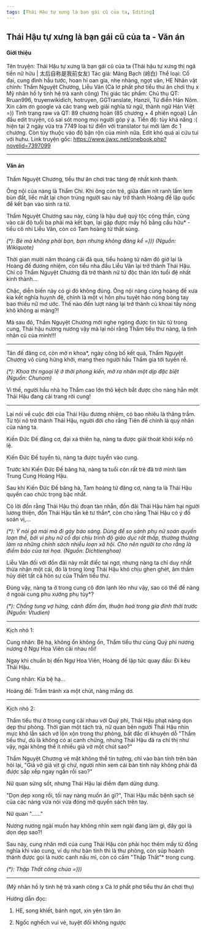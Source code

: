 ```yaml
---
tags: [Thái Hậu tự xưng là bạn gái cũ của ta, Editing]
---
```

## Thái Hậu tự xưng là bạn gái cũ của ta - Văn án

#### Giới thiệu
Tên truyện: Thái Hậu tự xưng là bạn gái cũ của ta (Thái hậu tự xưng thị ngã tiền nữ hữu | 太后自称是我前女友)
Tác giả: Mãng Bạch (岭白)
Thể loại: Cổ đại, cung đình hầu tước, hoan hỉ oan gia, nhẹ nhàng, ngọt văn, HE
Nhân vật chính: Thẩm Nguyệt Chương, Liễu Vân (Cà lơ phất phơ tiểu thư ăn chơi thụ x Mỹ nhân hồ ly tinh hệ trà xanh công)
Thị giác tác phẩm: Chủ thụ
QT: Rruan996, truyenwikidich, hotruyen, GGTranslate, Hanzii, Từ điển Hán Nôm. Xin cảm ơn google và các trang web giải nghĩa từ ngữ, thành ngữ Hán Việt =))
Tình trạng raw và QT: 89 chương hoàn (85 chương + 4 phiên ngoại)
Lần đầu edit truyện, có sai sót mong mọi người góp ý ạ.
Tiến độ: tùy khả năng :( hiện tại 2 ngày vừa tra 7749 loại từ điển với translator tui mới làm đc 1 chương. Còn tùy thuộc vào độ bận rộn của mình nữa. Edit khó quá ai cứu tui với huhu.
Link truyện gốc: https://www.jjwxc.net/onebook.php?novelid=7397099

-----------------------------------------------------

#### Văn án

Thẩm Nguyệt Chương, tiểu thư ăn chơi trác táng đệ nhất kinh thành.

Ông nội của nàng là Thẩm Chi. Khi ông còn trẻ, giữa đám nít ranh lấm lem bùn đất, liếc mắt lại chọn trúng người sau này trở thành Hoàng đế lập quốc để kết bạn vào sinh ra tử.

Thẩm Nguyệt Chương sau này, cũng là hậu duệ quý tộc công thần, cũng vào cái độ tuổi ba phải mà kết bạn, lại gặp được mấy hồ bằng cẩu hữu* - tiểu cô nhi Liễu Vân, còn có Tam hoàng tử thất sủng.

*(\*): Bè mà không phải bạn, bạn nhưng không đáng kể =))) (Nguồn: Wikiquote)*

Thời gian mười năm thoáng cái đã qua, tiểu hoàng tử năm đó giờ lại là Hoàng đế đương nhiệm, còn tiểu nha đầu Liễu Vân lại trở thành Thái Hậu. Chỉ có Thẩm Nguyệt Chương đã trở thành nữ tử độc thân lớn tuổi đệ nhất kinh thành...

Chậc, diễn biến này có gì đó không đúng. Ông nội nàng cùng hoàng đế xưa kia kết nghĩa huynh đệ, chính là một vị hôn phu tuyệt hảo nóng bỏng tay bao thiếu nữ mơ ước. Thế nào đến lượt nàng lại trở thành củ khoai tây nóng khô không ai màng?!

Mà sau đó, Thẩm Nguyệt Chương mới nghe ngóng được tin tức từ trong cung, Thái hậu nương nương vậy mà lại nói rằng Thẩm tiểu thư nàng, là tình nhân cũ của mình!!!

--------

Tân đế đăng cơ, còn mở  n khoa*, ngày công bố kết quả, Thẩm Nguyệt Chương vô cùng hứng khởi, mang theo người hầu Thẩm gia tới tuyển rể.

*(\*): Khoa thi ngoại lệ ở thời phong kiến, mở ra nhân một dịp đặc biệt (Nguồn: Chunom)*

Vì thế, người hầu nhà họ Thẩm cao lớn thô kệch bắt được cho nàng hẳn một Thái Hậu đang cải trang rời cung!

--------

Lại nói về cuộc đời của Thái Hậu đương nhiệm, có bao nhiêu là thăng trầm. Từ tội nô trở thành Thái Hậu, người đời cho rằng Tiên đế chính là quý nhân của nàng ta.

Kiến Đức Đế đăng cơ, đại xá thiên hạ, nàng ta được giải thoát khỏi kiếp nô lệ.

Kiến Đức Đế tuyển tú, nàng ta được tuyển vào cung.

Trước khi Kiến Đức Đế băng hà, nàng ta tuổi còn rất trẻ đã trở mình làm Trung Cung Hoàng Hậu.

Sau khi Kiến Đức Đế băng hà, Tam hoàng tử đăng cơ, nàng ta là Thái Hậu quyền cao chức trọng bậc nhất.

Có lời đồn rằng Thái Hậu thủ đoạn tàn nhẫn, đồn đãi Thái Hậu hãm hại người lương thiện, đồn Thái Hậu tẫn kê tư thần*, còn cho rằng Thái Hậu có ý đồ soán vị,...

*(\*): Ý nói gà mái mà đi gáy báo sáng. Dùng để so sánh phụ nữ soán quyền loạn thế, bởi vì phụ nữ cổ đại chịu trình độ giáo dục rất thấp, thường thường làm ra những chính sách nhiễu loạn xã hội. Cho nên người ta cho rằng là điềm báo của tai họa. (Nguồn: Dichtienghoa)*

Liễu Vân đối với đồn đãi này mắt điếc tai ngơ, nhưng nàng ta chỉ duy nhất thừa nhận một cái, đó là trong lòng Thái Hậu khó chịu ghen ghét, âm thầm hủy diệt tất cả hôn sự của Thẩm tiểu thư.

Đúng vậy, nàng ta ở trong cung cô đơn lạnh lẽo như vậy, sao có thể để nàng ở ngoài cung phu xướng phụ tùy*?

*(\*): Chồng tung vợ hứng, cảnh đầm ấm, thuận hoà trong gia đình thời trước (Nguồn: Vtudien)*

-----------

Kịch nhỏ 1:

Cung nhân: Bệ hạ, không ổn không ổn, Thẩm tiểu thư cùng Quý phi nương nương ở Ngự Hoa Viên cãi nhau rồi!

Ngay khi chuẩn bị đến Ngự Hoa Viên, Hoàng đế lập tức quay đầu: Đi kêu Thái Hậu.

Cung nhân: Kia bệ hạ...

Hoàng đế: Trẫm tránh xa một chút, nàng mắng dơ.

-------------

Kịch nhỏ 2:

Thẩm tiểu thư ở trong cung cãi nhau với Quý phi, Thái Hậu phạt nàng dọn dẹp thư phòng. Thời gian một tách trà, nữ quan bên người Thái Hậu nhìn mực khô lẫn sách vở lộn xộn trong thư phòng, bất đắc dĩ khuyên dỗ "Thẩm tiểu thư, dù là không có ai canh chừng, nhưng Thái Hậu đã ra chỉ thị như vậy, ngài không thể ít nhiều giả vờ một chút sao?"

Thẩm Nguyệt Chương vẻ mặt không thể tin tưởng, chỉ vào bàn tính trên bàn hỏi lại, "Giả vờ giả vịt gì chứ, ngươi nhìn xem cái bàn tính này không phải đã được sắp xếp ngay ngắn rồi sao?"

Nữ quan sửng sốt, nhưng Thái Hậu lại điềm đạm dửng dưng.

"Dọn dẹp xong rồi, tối nay nàng muốn ăn gì?", Thái Hậu mắc bệnh sạch sẽ của các nàng vừa nói vừa đóng mở quyển sách trên tay.

Nữ quan "......"

Nương nương ngài muốn hay không nhìn xem ngài đang làm gì, đây gọi là dọn dẹp sao?!

Sau này, cung nhân mới của cung Thái Hậu còn phải học thêm mấy từ đồng nghĩa khi vào cung, ví dụ như bàn tính thì là thư phòng, còn súp hoành thánh được gọi là nước canh nấu mì, còn có cấm "Thập Thất"* trong cung.

*(\*): Thập Thất công chúa =)))*

------------

(Mỹ nhân hồ ly tinh hệ trà xanh công x Cà lơ phất phơ tiểu thư ăn chơi thụ)

Hướng dẫn đọc:

1. HE, song khiết, bánh ngọt, xin yên tâm ăn

2. Ngốc nghếch vui vẻ, tuyệt đối không ngược
